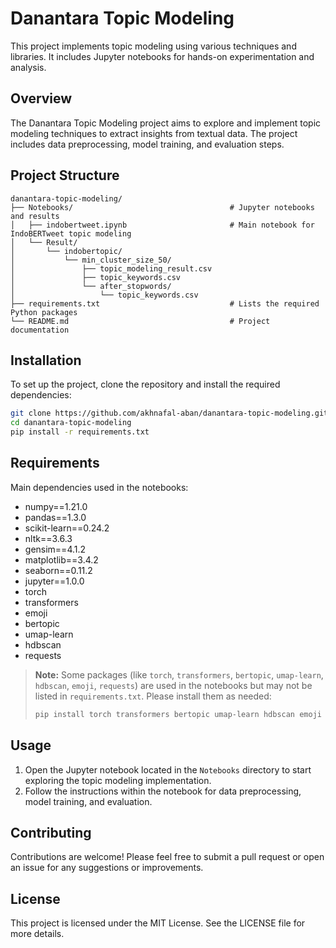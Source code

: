 # Danantara Topic Modeling

This project implements topic modeling using various techniques and libraries. It includes Jupyter notebooks for hands-on experimentation and analysis.

## Overview

The Danantara Topic Modeling project aims to explore and implement topic modeling techniques to extract insights from textual data. The project includes data preprocessing, model training, and evaluation steps.

## Project Structure

```
danantara-topic-modeling/
├── Notebooks/                                   # Jupyter notebooks and results
│   ├── indobertweet.ipynb                       # Main notebook for IndoBERTweet topic modeling
│   └── Result/
│       └── indobertopic/
│           └── min_cluster_size_50/
│               ├── topic_modeling_result.csv
│               ├── topic_keywords.csv
│               └── after_stopwords/
│                   └── topic_keywords.csv
├── requirements.txt                             # Lists the required Python packages
└── README.md                                    # Project documentation
```

## Installation

To set up the project, clone the repository and install the required dependencies:

```bash
git clone https://github.com/akhnafal-aban/danantara-topic-modeling.git
cd danantara-topic-modeling
pip install -r requirements.txt
```

## Requirements

Main dependencies used in the notebooks:

- numpy==1.21.0
- pandas==1.3.0
- scikit-learn==0.24.2
- nltk==3.6.3
- gensim==4.1.2
- matplotlib==3.4.2
- seaborn==0.11.2
- jupyter==1.0.0
- torch
- transformers
- emoji
- bertopic
- umap-learn
- hdbscan
- requests

> **Note:** Some packages (like `torch`, `transformers`, `bertopic`, `umap-learn`, `hdbscan`, `emoji`, `requests`) are used in the notebooks but may not be listed in `requirements.txt`. Please install them as needed:
>
> ```bash
> pip install torch transformers bertopic umap-learn hdbscan emoji requests
> ```

## Usage

1. Open the Jupyter notebook located in the `Notebooks` directory to start exploring the topic modeling implementation.
2. Follow the instructions within the notebook for data preprocessing, model training, and evaluation.

## Contributing

Contributions are welcome! Please feel free to submit a pull request or open an issue for any suggestions or improvements.

## License

This project is licensed under the MIT License. See the LICENSE file for more details.
